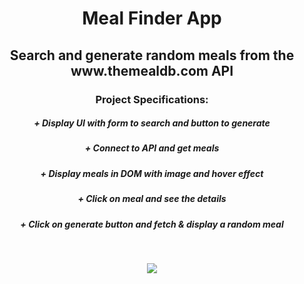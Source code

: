<h1></h1>
<h1 align="center"><strong>Meal Finder App</strong></h1>

<h2 align="center">Search and generate random meals from the www.themealdb.com API</h2>

<h3 align="center"><b>Project Specifications:</b></h3>

<h5 align="center"><b>+</b> Display UI with form to search and button to generate</h5>
<h5 align="center"><b>+</b> Connect to API and get meals</h5>
<h5 align="center"><b>+</b> Display meals in DOM with image and hover effect</h5>
<h5 align="center"><b>+</b> Click on meal and see the details</h5>
<h5 align="center"><b>+</b> Click on generate button and fetch & display a random meal</h5>
<br/>
<p align="center">
  <img src="https://github.com/eslessons/20-projects-with-vanilla-javascript/blob/master/09%20Meal%20Finder%20%20Fetch%20%20MealDB%20API/IMG/screenshot.png?raw=true">
</p>
